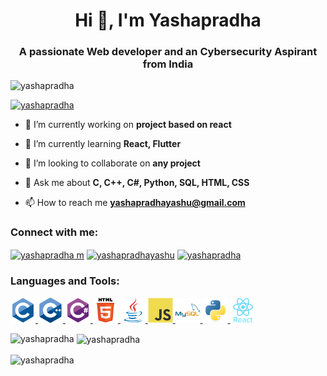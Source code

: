 <h1 align="center">Hi 👋, I'm Yashapradha</h1>
<h3 align="center">A passionate Web developer and an Cybersecurity Aspirant from India</h3>


<p align="left"> <img src="https://komarev.com/ghpvc/?username=yashapradha&label=Profile%20views&color=0e75b6&style=flat" alt="yashapradha" /> </p>

<p align="left"> <a href="https://github.com/ryo-ma/github-profile-trophy"><img src="https://github-profile-trophy.vercel.app/?username=yashapradha" alt="yashapradha" /></a> </p>


- 🔭 I’m currently working on **project based on react**

- 🌱 I’m currently learning **React, Flutter**

- 👯 I’m looking to collaborate on **any project**

- 💬 Ask me about **C, C++, C#, Python, SQL, HTML, CSS**

- 📫 How to reach me **yashapradhayashu@gmail.com**

<h3 align="left">Connect with me:</h3>
<p align="left">
<a href="https://linkedin.com/in/yashapradha m" target="blank"><img align="center" src="https://raw.githubusercontent.com/rahuldkjain/github-profile-readme-generator/master/src/images/icons/Social/linked-in-alt.svg" alt="yashapradha m" height="30" width="40" /></a>
<a href="https://codesandbox.com/yashapradhayashu" target="blank"><img align="center" src="https://raw.githubusercontent.com/rahuldkjain/github-profile-readme-generator/master/src/images/icons/Social/codesandbox.svg" alt="yashapradhayashu" height="30" width="40" /></a>
<a href="https://instagram.com/yashapradha" target="blank"><img align="center" src="https://raw.githubusercontent.com/rahuldkjain/github-profile-readme-generator/master/src/images/icons/Social/instagram.svg" alt="yashapradha" height="30" width="40" /></a>
</p>

<h3 align="left">Languages and Tools:</h3>
<p align="left"> <a href="https://www.cprogramming.com/" target="_blank" rel="noreferrer"> <img src="https://raw.githubusercontent.com/devicons/devicon/master/icons/c/c-original.svg" alt="c" width="40" height="40"/> </a> <a href="https://www.w3schools.com/cpp/" target="_blank" rel="noreferrer"> <img src="https://raw.githubusercontent.com/devicons/devicon/master/icons/cplusplus/cplusplus-original.svg" alt="cplusplus" width="40" height="40"/> </a> <a href="https://www.w3schools.com/cs/" target="_blank" rel="noreferrer"> <img src="https://raw.githubusercontent.com/devicons/devicon/master/icons/csharp/csharp-original.svg" alt="csharp" width="40" height="40"/> </a> <a href="https://www.w3.org/html/" target="_blank" rel="noreferrer"> <img src="https://raw.githubusercontent.com/devicons/devicon/master/icons/html5/html5-original-wordmark.svg" alt="html5" width="40" height="40"/> </a> <a href="https://www.java.com" target="_blank" rel="noreferrer"> <img src="https://raw.githubusercontent.com/devicons/devicon/master/icons/java/java-original.svg" alt="java" width="40" height="40"/> </a> <a href="https://developer.mozilla.org/en-US/docs/Web/JavaScript" target="_blank" rel="noreferrer"> <img src="https://raw.githubusercontent.com/devicons/devicon/master/icons/javascript/javascript-original.svg" alt="javascript" width="40" height="40"/> </a> <a href="https://www.mysql.com/" target="_blank" rel="noreferrer"> <img src="https://raw.githubusercontent.com/devicons/devicon/master/icons/mysql/mysql-original-wordmark.svg" alt="mysql" width="40" height="40"/> </a> <a href="https://www.python.org" target="_blank" rel="noreferrer"> <img src="https://raw.githubusercontent.com/devicons/devicon/master/icons/python/python-original.svg" alt="python" width="40" height="40"/> </a> <a href="https://reactjs.org/" target="_blank" rel="noreferrer"> <img src="https://raw.githubusercontent.com/devicons/devicon/master/icons/react/react-original-wordmark.svg" alt="react" width="40" height="40"/> </a> </p>

<p><img align="left" src="https://github-readme-stats.vercel.app/api/top-langs?username=yashapradha&show_icons=true&locale=en&layout=compact" alt="yashapradha" /></p>

<p>&nbsp;<img align="center" src="https://github-readme-stats.vercel.app/api?username=yashapradha&show_icons=true&locale=en" alt="yashapradha" /></p>

<p><img align="center" src="https://github-readme-streak-stats.herokuapp.com/?user=yashapradha&" alt="yashapradha" /></p>
